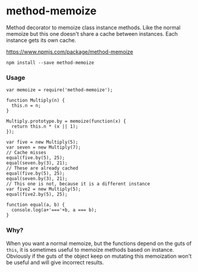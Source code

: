 
method-memoize
==============

Method decorator to memoize class instance methods. Like the normal memoize but
this one doesn't share a cache between instances. Each instance gets its own
cache.

https://www.npmjs.com/package/method-memoize

```
npm install --save method-memoize
```

### Usage

```
var memoize = require('method-memoize');

function Multiply(n) {
  this.n = n;
}

Multiply.prototype.by = memoize(function(x) {
  return this.n * (x || 1);
});

var five = new Multiply(5);
var seven = new Multiply(7);
// Cache misses
equal(five.by(5), 25);
equal(seven.by(3), 21);
// These are already cached
equal(five.by(5), 25);
equal(seven.by(3), 21);
// This one is not, because it is a different instance
var five2 = new Multiply(5);
equal(five2.by(5), 25);

function equal(a, b) {
  console.log(a+'==='+b, a === b);
}
```

### Why?

When you want a normal memoize, but the functions depend on the guts of `this`,
it is sometimes useful to memoize methods based on instance. Obviously if the
guts of the object keep on mutating this memoization won't be useful and will
give incorrect results.

